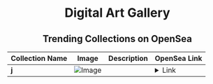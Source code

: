 <div align="center">

# Digital Art Gallery

## Trending Collections on OpenSea

| Collection Name                       | Image                                                                                     | Description                       | OpenSea Link                                                                                          |
|---------------------------------------|-------------------------------------------------------------------------------------------|-----------------------------------|--------------------------------------------------------------------------------------------------------|
| **j** | ![Image](https://i.seadn.io/s/raw/files/6d0f6ce900ffa02fcdfdb1a336f3bfaf.png?w=500&auto=format?w=200&auto=format) |  | <details><summary>Link</summary>[j](https://opensea.io/collection/j-389)</details> |

</div>